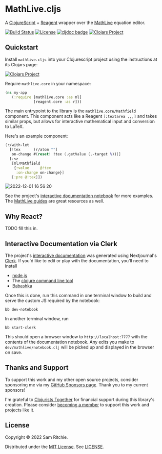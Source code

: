 # MathLive.cljs

A [ClojureScript][CLJS] + [Reagent][REAGENT] wrapper over the [MathLive][MATHLIVE] equation editor.

[![Build Status](https://github.com/mentat-collective/mathlive.cljs/actions/workflows/kondo.yml/badge.svg?branch=main)](https://github.com/mentat-collective/mathlive.cljs/actions/workflows/kondo.yml)
[![License](https://img.shields.io/badge/license-MIT-brightgreen.svg)](https://github.com/mentat-collective/mathlive.cljs/blob/main/LICENSE)
[![cljdoc badge](https://cljdoc.org/badge/org.mentat/mathlive.cljs)](https://cljdoc.org/d/org.mentat/mathlive.cljs/CURRENT)
[![Clojars Project](https://img.shields.io/clojars/v/org.mentat/mathlive.cljs.svg)](https://clojars.org/org.mentat/mathlive.cljs)

## Quickstart

Install `mathlive.cljs` into your Clojurescript project using the instructions
at its Clojars page:

[![Clojars
Project](https://img.shields.io/clojars/v/org.mentat/mathlive.cljs.svg)](https://clojars.org/org.mentat/mathlive.cljs)

Require `mathlive.core` in your namespace:

```clj
(ns my-app
   (:require [mathlive.core :as ml]
             [reagent.core :as r]))
```

The main entrypoint to the library is the
[`mathlive.core/Mathfield`](https://cljdoc.org/d/org.mentat/mathlive.cljs/CURRENT/api/mathlive.core#Mathfield)
component. This component acts like a Reagent `[:textarea ,,,]` and takes
similar props, but allows for interactive mathematical input and conversion to
LaTeX.

Here's an example component:

```clj
(r/with-let
  [!tex      (r/atom "")
   on-change #(reset! !tex (.getValue (.-target %)))]
  [:<>
   [ml/Mathfield
    {:value     @!tex
     :on-change on-change}]
   [:pre @!tex]])
```

![2022-12-01 16 56 20](https://user-images.githubusercontent.com/69635/205183928-e0fb6227-c45c-4db7-982d-c8e8a3cb3ee8.gif)

See the project's [interactive documentation
notebook](https://mathlive.mentat.org) for more examples. The [MathLive
guides](https://cortexjs.io/mathlive/guides/interacting/) are great resources as
well.

## Why React?

TODO fill this in.

## Interactive Documentation via Clerk

The project's [interactive documentation](https://mathlive.mentat.org) was
generated using Nextjournal's [Clerk](https://github.com/nextjournal/clerk). If
you'd like to edit or play with the documentation, you'll need to install

- [node.js](https://nodejs.org/en/)
- The [clojure command line tool](https://clojure.org/guides/install_clojure)
- [Babashka](https://github.com/babashka/babashka#installation)

Once this is done, run this command in one terminal window to build and serve
the custom JS required by the notebook:

```
bb dev-notebook
```

In another terminal window, run

```
bb start-clerk
```

This should open a browser window to `http://localhost:7777` with the contents
of the documentation notebook. Any edits you make to `dev/mathlive/notebook.clj`
will be picked up and displayed in the browser on save.

## Thanks and Support

To support this work and my other open source projects, consider sponsoring me
via my [GitHub Sponsors page](https://github.com/sponsors/sritchie). Thank you
to my current sponsors!

I'm grateful to [Clojurists Together](https://www.clojuriststogether.org/) for
financial support during this library's creation. Please consider [becoming a
member](https://www.clojuriststogether.org/developers/) to support this work and
projects like it.

## License

Copyright © 2022 Sam Ritchie.

Distributed under the [MIT License](LICENSE). See [LICENSE](LICENSE).

[CLJS]: https://clojurescript.org/
[MATHLIVE]: https://github.com/arnog/mathlive
[REAGENT]: https://reagent-project.github.io/
